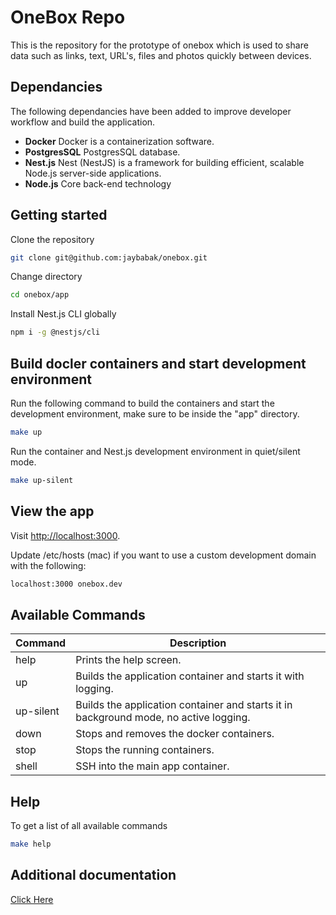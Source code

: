 # OneBox Repo

This is the repository for the prototype of onebox which is used to share data such as links, text, URL's, files and photos quickly between devices.

## Dependancies

The following dependancies have been added to improve developer workflow and build the application.

*  **Docker** Docker is a containerization software.
*  **PostgresSQL** PostgresSQL database.
*  **Nest.js** Nest (NestJS) is a framework for building efficient, scalable Node.js server-side applications.
*  **Node.js** Core back-end technology

## Getting started

Clone the repository

```bash
git clone git@github.com:jaybabak/onebox.git
```

Change directory

```bash
cd onebox/app
```

Install Nest.js CLI globally

```bash
npm i -g @nestjs/cli
```
## Build docler containers and start development environment

Run the following command to build the containers and start the development environment, make sure to be inside the "app" directory.

```bash
make up
```
Run the container and Nest.js development environment in quiet/silent mode.

```bash
make up-silent
```

## View the app

Visit [http://localhost:3000](http://localhost:3000).

Update /etc/hosts (mac) if you want to use a custom development domain with the following:

```bash
localhost:3000 onebox.dev
```

## Available Commands
  
| Command | Description |
|--|--|
| help | Prints the help screen. |
| up | Builds the application container and starts it with logging. |
| up-silent | Builds the application container and starts it in background mode, no active logging. |
| down | Stops and removes the docker containers. |
| stop | Stops the running containers. |
| shell | SSH into the main app container. |

## Help

To get a list of all available commands

```bash
make help
```

## Additional documentation

[Click Here](https://github.com/jaybabak/onebox/tree/main/app)